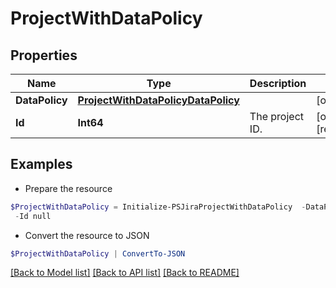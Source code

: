 # ProjectWithDataPolicy
## Properties

Name | Type | Description | Notes
------------ | ------------- | ------------- | -------------
**DataPolicy** | [**ProjectWithDataPolicyDataPolicy**](ProjectWithDataPolicyDataPolicy.md) |  | [optional] 
**Id** | **Int64** | The project ID. | [optional] [readonly] 

## Examples

- Prepare the resource
```powershell
$ProjectWithDataPolicy = Initialize-PSJiraProjectWithDataPolicy  -DataPolicy null `
 -Id null
```

- Convert the resource to JSON
```powershell
$ProjectWithDataPolicy | ConvertTo-JSON
```

[[Back to Model list]](../README.md#documentation-for-models) [[Back to API list]](../README.md#documentation-for-api-endpoints) [[Back to README]](../README.md)

